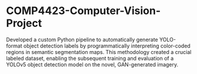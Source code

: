 # COMP4423-Computer-Vision-Project
Developed a custom Python pipeline to automatically generate YOLO-format object detection labels by programmatically interpreting color-coded regions in semantic segmentation maps. This methodology created a crucial labeled dataset, enabling the subsequent training and evaluation of a YOLOv5 object detection model on the novel, GAN-generated imagery.
